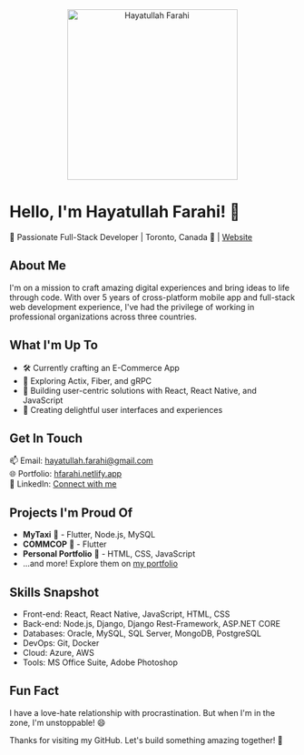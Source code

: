 <div align="center">
  <img src="https://media.licdn.com/dms/image/D4D03AQGZMictqzvhew/profile-displayphoto-shrink_200_200/0/1685639869032?e=1699488000&v=beta&t=gUxDZOXJt_RigeTv5B-_6YmuQGfkLV8_Dq4TN9TH5uE" alt="Hayatullah Farahi" width="300" height="300" />
</div>

# Hello, I'm Hayatullah Farahi! 👋

🌟 Passionate Full-Stack Developer | Toronto, Canada 🏡 | [Website](https://hfarahi.netlify.app/)

## About Me
I'm on a mission to craft amazing digital experiences and bring ideas to life through code. With over 5 years of cross-platform mobile app and full-stack web development experience, I've had the privilege of working in professional organizations across three countries.

## What I'm Up To
- 🛠️ Currently crafting an E-Commerce App
- 🌱 Exploring Actix, Fiber, and gRPC
- 🚀 Building user-centric solutions with React, React Native, and JavaScript
- 🎨 Creating delightful user interfaces and experiences

## Get In Touch
📫 Email: [hayatullah.farahi@gmail.com](mailto:hayatullah.farahi@gmail.com)  
🌐 Portfolio: [hfarahi.netlify.app](https://hfarahi.netlify.app/)  
👔 LinkedIn: [Connect with me](https://www.linkedin.com/in/hayatullah-farahi/)

## Projects I'm Proud Of
- **MyTaxi** 🚖 - Flutter, Node.js, MySQL
- **COMMCOP** 🚓 - Flutter
- **Personal Portfolio** 💼 - HTML, CSS, JavaScript
- ...and more! Explore them on [my portfolio](https://hfarahi.netlify.app/)

## Skills Snapshot
- Front-end: React, React Native, JavaScript, HTML, CSS
- Back-end: Node.js, Django, Django Rest-Framework, ASP.NET CORE
- Databases: Oracle, MySQL, SQL Server, MongoDB, PostgreSQL
- DevOps: Git, Docker
- Cloud: Azure, AWS
- Tools: MS Office Suite, Adobe Photoshop

## Fun Fact
I have a love-hate relationship with procrastination. But when I'm in the zone, I'm unstoppable! 😄

Thanks for visiting my GitHub. Let's build something amazing together! 🚀
